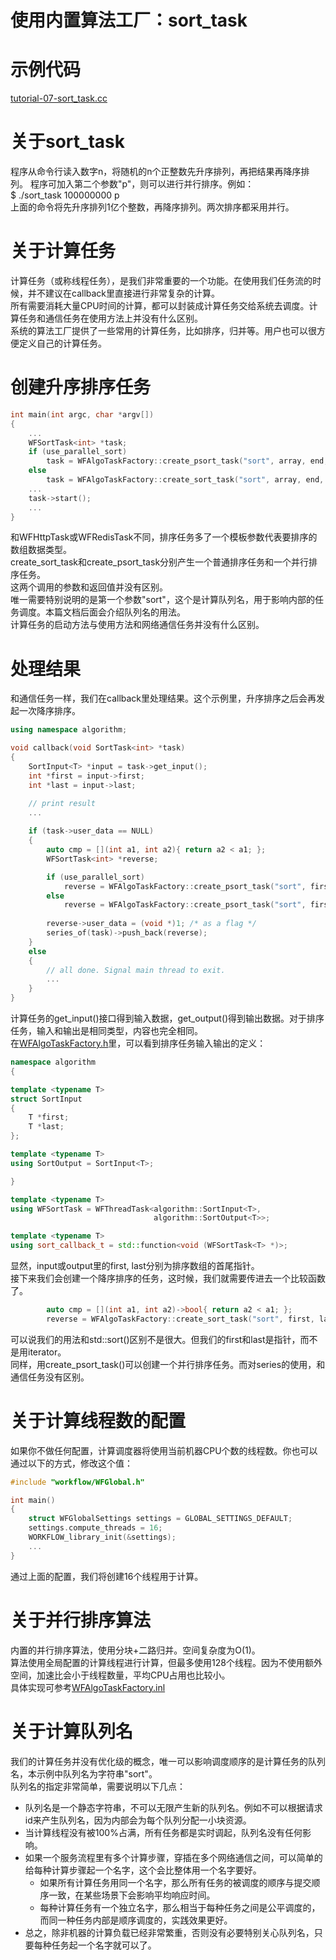 # 使用内置算法工厂：sort_task
# 示例代码

[tutorial-07-sort_task.cc](/tutorial/tutorial-07-sort_task.cc)

# 关于sort_task

程序从命令行读入数字n，将随机的n个正整数先升序排列，再把结果再降序排列。 
程序可加入第二个参数"p"，则可以进行并行排序。例如：  
$ ./sort_task 100000000 p  
上面的命令将先升序排列1亿个整数，再降序排列。两次排序都采用并行。  

# 关于计算任务

计算任务（或称线程任务），是我们非常重要的一个功能。在使用我们任务流的时候，并不建议在callback里直接进行非常复杂的计算。  
所有需要消耗大量CPU时间的计算，都可以封装成计算任务交给系统去调度。计算任务和通信任务在使用方法上并没有什么区别。  
系统的算法工厂提供了一些常用的计算任务，比如排序，归并等。用户也可以很方便定义自己的计算任务。

# 创建升序排序任务
~~~cpp
int main(int argc, char *argv[])
{
    ...
    WFSortTask<int> *task;
    if (use_parallel_sort)
        task = WFAlgoTaskFactory::create_psort_task("sort", array, end, callback);
    else
        task = WFAlgoTaskFactory::create_sort_task("sort", array, end, callback);
    ...
    task->start();
    ...
}
~~~
和WFHttpTask或WFRedisTask不同，排序任务多了一个模板参数代表要排序的数组数据类型。  
create_sort_task和create_psort_task分别产生一个普通排序任务和一个并行排序任务。  
这两个调用的参数和返回值并没有区别。  
唯一需要特别说明的是第一个参数"sort"，这个是计算队列名，用于影响内部的任务调度。本篇文档后面会介绍队列名的用法。  
计算任务的启动方法与使用方法和网络通信任务并没有什么区别。  

# 处理结果

和通信任务一样，我们在callback里处理结果。这个示例里，升序排序之后会再发起一次降序排序。
~~~cpp
using namespace algorithm;

void callback(void SortTask<int> *task)
{
    SortInput<T> *input = task->get_input();
    int *first = input->first;
    int *last = input->last;

    // print result
    ...
    
    if (task->user_data == NULL)
    {
        auto cmp = [](int a1, int a2){ return a2 < a1; };
        WFSortTask<int> *reverse;

        if (use_parallel_sort)
            reverse = WFAlgoTaskFactory::create_psort_task("sort", first, last, cmp, callback);
        else
            reverse = WFAlgoTaskFactory::create_psort_task("sort", first, last, cmp, callback);
            
        reverse->user_data = (void *)1; /* as a flag */
        series_of(task)->push_back(reverse);
    }
    else
    {
        // all done. Signal main thread to exit.
        ... 
    }
}
~~~
计算任务的get_input()接口得到输入数据，get_output()得到输出数据。对于排序任务，输入和输出是相同类型，内容也完全相同。  
在[WFAlgoTaskFactory.h](../src/factory/WFAlgoTaskFactory.h)里，可以看到排序任务输入输出的定义：
~~~cpp
namespace algorithm
{

template <typename T>
struct SortInput
{
    T *first;
    T *last;
};

template <typename T>
using SortOutput = SortInput<T>;

}

template <typename T>
using WFSortTask = WFThreadTask<algorithm::SortInput<T>,
                                algorithm::SortOutput<T>>;

template <typename T>
using sort_callback_t = std::function<void (WFSortTask<T> *)>;

~~~
显然，input或output里的first, last分别为排序数组的首尾指针。  
接下来我们会创建一个降序排序的任务，这时候，我们就需要传进去一个比较函数了。  
~~~cpp
        auto cmp = [](int a1, int a2)->bool{ return a2 < a1; };
        reverse = WFAlgoTaskFactory::create_sort_task("sort", first, last, cmp, callback);
~~~
可以说我们的用法和std::sort()区别不是很大。但我们的first和last是指针，而不是用iterator。  
同样，用create_psort_task()可以创建一个并行排序任务。而对series的使用，和通信任务没有区别。  

# 关于计算线程数的配置

如果你不做任何配置，计算调度器将使用当前机器CPU个数的线程数。你也可以通过以下的方式，修改这个值：
~~~cpp
#include "workflow/WFGlobal.h"

int main()
{
    struct WFGlobalSettings settings = GLOBAL_SETTINGS_DEFAULT;
    settings.compute_threads = 16;
    WORKFLOW_library_init(&settings);
    ...
}
~~~
通过上面的配置，我们将创建16个线程用于计算。

# 关于并行排序算法

内置的并行排序算法，使用分块+二路归并。空间复杂度为O(1)。  
算法使用全局配置的计算线程进行计算，但最多使用128个线程。因为不使用额外空间，加速比会小于线程数量，平均CPU占用也比较小。  
具体实现可参考[WFAlgoTaskFactory.inl](../src/factory/WFAlgoTaskFactory.inl)

# 关于计算队列名

我们的计算任务并没有优化级的概念，唯一可以影响调度顺序的是计算任务的队列名，本示例中队列名为字符串"sort"。  
队列名的指定非常简单，需要说明以下几点：  
  * 队列名是一个静态字符串，不可以无限产生新的队列名。例如不可以根据请求id来产生队列名，因为内部会为每个队列分配一小块资源。  
  * 当计算线程没有被100%占满，所有任务都是实时调起，队列名没有任何影响。
  * 如果一个服务流程里有多个计算步骤，穿插在多个网络通信之间，可以简单的给每种计算步骤起一个名字，这个会比整体用一个名字要好。
    * 如果所有计算任务用同一个名字，那么所有任务的被调度的顺序与提交顺序一致，在某些场景下会影响平均响应时间。
    * 每种计算任务有一个独立名字，那么相当于每种任务之间是公平调度的，而同一种任务内部是顺序调度的，实践效果更好。
  * 总之，除非机器的计算负载已经非常繁重，否则没有必要特别关心队列名，只要每种任务起一个名字就可以了。
